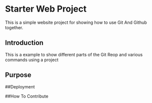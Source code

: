 # Starter Web Project

This is a simple website project for 
showing how to use Git And Github together.

## Introduction

This is a example to show different parts
of the Git Reop and various commands using
a project

## Purpose

##Deployment

##How To Contribute
